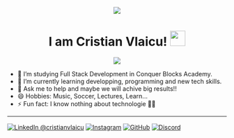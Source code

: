 <p align="center">
   <img src="https://i.giphy.com/media/v1.Y2lkPTc5MGI3NjExdm80c21mMmRqaHl3emVuNXh5bG1tdno3ZngwZzNsdzFzNG0zcm0zbyZlcD12MV9pbnRlcm5hbF9naWZfYnlfaWQmY3Q9Zw/qdhx91DZB1ApRE8ieK/giphy.gif" />
</p>

<h1 align="center"> I am Cristian Vlaicu! <img src="https://media.giphy.com/media/hvRJCLFzcasrR4ia7z/giphy.gif" width="35"></h1>

<p align="center">
  <a href="https://github.com/DenverCoder1/readme-typing-svg"><img src="https://readme-typing-svg.herokuapp.com?lines=Developer+Begginer%2C+Truck+Driver;Love+to+learn+technology+skills;Like+to+help+and+participate+in+projects;Always+learning+new+things&center=true&width=500&height=50"></a>
</p>


- 🔭 I’m studying Full Stack Development in Conquer Blocks Academy. 
- 📖 I’m currently learning developping, programming and new tech skills.
- 💬 Ask me to help and maybe we will achive big results!!
- 😄 Hobbies: Music, Soccer, Lectures, Learn...
- ⚡ Fun fact: I know nothing about technologie 🤣🤣

---

<a href="https://www.linkedin.com/in/cristian-vlaicu-solomon-4b9030238/" target="_blank"><img alt="LinkedIn @cristianvlaicu" align="center" src="https://img.shields.io/badge/LINKEDIN-blue.svg?logo=linkedin&style=for-the-badge" title="LinkedIn"/></a>
<a href="https://www.instagram.com/cristianvlaicu/" target="_blank"><img alt="Instagram" align="center" src="https://img.shields.io/badge/INSTAGRAM-orange.svg?logo=instagram&style=for-the-badge" /></a>
<a href="https://github.com/cristianvlaicu" target="_blank"><img alt="GitHub" align="center" src="https://img.shields.io/badge/GITHUB-black.svg?logo=github&logoColor=white&style=for-the-badge" title="GitHub"/></a>
<a href="https://discord.com/users/1280994390151663626" target="_blank"><img alt="Discord" align="center" src="https://img.shields.io/badge/Discord-gray.svg?logo=discord&logoColor=white&style=for-the-badge" title="Discord"/></a>
